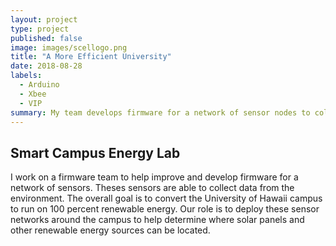 ```yaml
---
layout: project
type: project
published: false
image: images/scellogo.png
title: "A More Efficient University"
date: 2018-08-28
labels:
  - Arduino
  - Xbee
  - VIP
summary: My team develops firmware for a network of sensor nodes to collect meteorological data.
---
```

## Smart Campus Energy Lab
I work on a firmware team to help improve and develop firmware for a network of sensors. Theses sensors are able to collect data from the environment. The overall goal is to convert the University of Hawaii campus to run on 100 percent renewable energy. Our role is to deploy these sensor networks around the campus to help determine where solar panels and other renewable energy sources can be located.